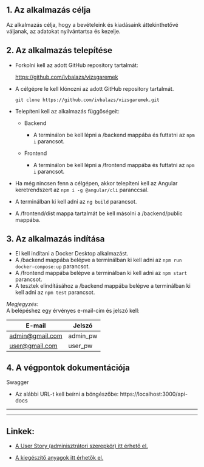 ## **1. Az alkalmazás célja**

Az alkalmazás célja, hogy a bevételeink és kiadásaink áttekinthetővé váljanak, az adatokat nyilvántartsa és kezelje.

## **2. Az alkalmazás telepítése**

- Forkolni kell az adott GitHub repository tartalmát:

    https://github.com/ivbalazs/vizsgaremek

- A célgépre le kell klónozni az adott GitHub repository tartalmát.

   `git clone https://github.com/ivbalazs/vizsgaremek.git`

- Telepíteni kell az alkalmazás függőségeit:

    - Backend

        - A terminálon be kell lépni a /backend mappába és futtatni az `npm i` parancsot.
    
    - Frontend

        - A terminálon be kell lépni a /frontend mappába és futtatni az `npm i` parancsot.  

- Ha még nincsen fenn a célgépen, akkor telepíteni kell az Angular keretrendszert az `npm i -g @angular/cli` paranccsal.
- A terminálban ki kell adni az `ng build` parancsot.
- A /frontend/dist mappa tartalmát be kell másolni a /backend/public mappába.

## **3. Az alkalmazás indítása**

- El kell indítani a Docker Desktop alkalmazást.
- A /backend mappába belépve a terminálban ki kell adni az `npm run docker-compose:up` parancsot. 
- A /frontend mappába belépve a terminálban ki kell adni az `npm start` parancsot. 
- A tesztek elindításához a /backend mappába belépve a terminálban ki kell adni az `npm test` parancsot. 

_Megjegyzés_:  
A belépéshez egy érvényes e-mail-cím és jelszó kell:  

E-mail | Jelszó
------------ | -------------
admin@gmail.com | admin_pw
user@gmail.com | user_pw


## **4. A végpontok dokumentációja**

Swagger 
- Az alábbi URL-t kell beírni a böngészőbe: https://localhost:3000/api-docs

---
---

## **Linkek:**  

- [A User Story (adminisztrátori szerepkör) itt érhető el.](https://github.com/ivbalazs/vizsgaremek/blob/main/README.md)

- [A kiegészítő anyagok itt érhetők el.](https://github.com/ivbalazs/vizsgaremek/blob/main/Developer%20Documentation%20-%20Supplementary%20Material/supplementary-material.md)

